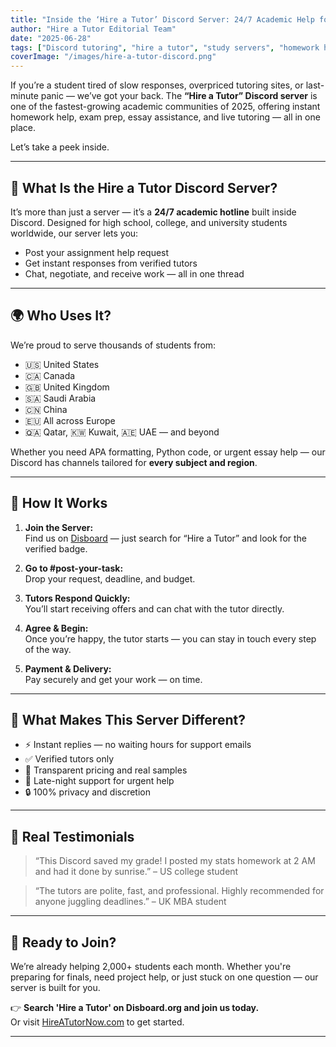 ```yaml
---
title: "Inside the ‘Hire a Tutor’ Discord Server: 24/7 Academic Help for Students Worldwide"
author: "Hire a Tutor Editorial Team"
date: "2025-06-28"
tags: ["Discord tutoring", "hire a tutor", "study servers", "homework help", "2025"]
coverImage: "/images/hire-a-tutor-discord.png"
---
```


If you’re a student tired of slow responses, overpriced tutoring sites, or last-minute panic — we’ve got your back. The **“Hire a Tutor” Discord server** is one of the fastest-growing academic communities of 2025, offering instant homework help, exam prep, essay assistance, and live tutoring — all in one place.

Let’s take a peek inside.

---

## 🚪 What Is the Hire a Tutor Discord Server?

It’s more than just a server — it’s a **24/7 academic hotline** built inside Discord. Designed for high school, college, and university students worldwide, our server lets you:

- Post your assignment help request
- Get instant responses from verified tutors
- Chat, negotiate, and receive work — all in one thread

---

## 🌍 Who Uses It?

We’re proud to serve thousands of students from:

- 🇺🇸 United States
- 🇨🇦 Canada
- 🇬🇧 United Kingdom
- 🇸🇦 Saudi Arabia
- 🇨🇳 China
- 🇪🇺 All across Europe
- 🇶🇦 Qatar, 🇰🇼 Kuwait, 🇦🇪 UAE — and beyond

Whether you need APA formatting, Python code, or urgent essay help — our Discord has channels tailored for **every subject and region**.

---

## 🔧 How It Works

1. **Join the Server:**  
   Find us on [Disboard](https://disboard.org/) — just search for “Hire a Tutor” and look for the verified badge.

2. **Go to #post-your-task:**  
   Drop your request, deadline, and budget.

3. **Tutors Respond Quickly:**  
   You’ll start receiving offers and can chat with the tutor directly.

4. **Agree & Begin:**  
   Once you’re happy, the tutor starts — you can stay in touch every step of the way.

5. **Payment & Delivery:**  
   Pay securely and get your work — on time.

---

## 🧠 What Makes This Server Different?

- ⚡ Instant replies — no waiting hours for support emails
- ✅ Verified tutors only
- 🧾 Transparent pricing and real samples
- 🌙 Late-night support for urgent help
- 🔒 100% privacy and discretion

---

## 💬 Real Testimonials

> “This Discord saved my grade! I posted my stats homework at 2 AM and had it done by sunrise.” – US college student

> “The tutors are polite, fast, and professional. Highly recommended for anyone juggling deadlines.” – UK MBA student

---

## 🚀 Ready to Join?

We’re already helping 2,000+ students each month. Whether you're preparing for finals, need project help, or just stuck on one question — our server is built for you.

👉 **Search 'Hire a Tutor' on Disboard.org and join us today.**  
Or visit [HireATutorNow.com](https://hireatutornow.com) to get started.

---


